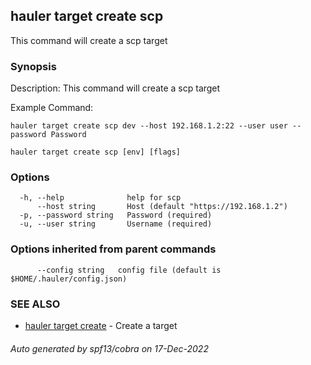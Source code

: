 ## hauler target create scp

This command will create a scp target

### Synopsis


Description:
This command will create a scp target

Example Command:
```
hauler target create scp dev --host 192.168.1.2:22 --user user --password Password
```
		

```
hauler target create scp [env] [flags]
```

### Options

```
  -h, --help              help for scp
      --host string       Host (default "https://192.168.1.2")
  -p, --password string   Password (required)
  -u, --user string       Username (required)
```

### Options inherited from parent commands

```
      --config string   config file (default is $HOME/.hauler/config.json)
```

### SEE ALSO

* [hauler target create](hauler_target_create.md)	 - Create a target

###### Auto generated by spf13/cobra on 17-Dec-2022
